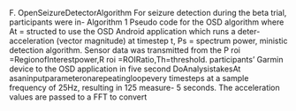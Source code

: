 F. OpenSeizureDetectorAlgorithm
For seizure detection during the beta trial, participants were in-
Algorithm 1 Pseudo code for the OSD algorithm where At =
structed to use the OSD Android application which runs a deter-
acceleration (vector magnitude) at timestep t, Ps = spectrum power,
ministic detection algorithm. Sensor data was transmitted from the
P
roi
=RegionofInterestpower,R
roi
=ROIRatio,Th=threshold.
participants’ Garmin device to the OSD application in five second
DoAnalysistakesAt asaninputparameteronarepeatingloopevery
timesteps at a sample frequency of 25Hz, resulting in 125 measure-
5 seconds. The acceleration values are passed to a FFT to convert